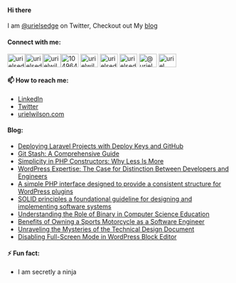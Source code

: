#### Hi there

<!--
**devuri/devuri** is a ✨ _special_ ✨ repository because its `README.md` (this file) appears on your GitHub profile.
-->
I am [@urielsedge](https://twitter.com/urielsedge) on Twitter, Checkout out My [blog](http://urielwilson.com/)


<!-- #### 👯 I’m looking to collaborate on ...-->

#### Connect with me:
<p align="left">
<a href="https://codepen.io/devuri" target="blank"><img align="center" src="https://raw.githubusercontent.com/rahuldkjain/github-profile-readme-generator/master/src/images/icons/Social/codepen.svg" alt="urielsedge" height="30" width="40" /></a><a href="https://twitter.com/urielsedge" target="blank"><img align="center" src="https://raw.githubusercontent.com/rahuldkjain/github-profile-readme-generator/master/src/images/icons/Social/twitter.svg" alt="urielsedge" height="30" width="40" /></a><a href="https://linkedin.com/in/urielwilson" target="blank"><img align="center" src="https://raw.githubusercontent.com/rahuldkjain/github-profile-readme-generator/master/src/images/icons/Social/linked-in-alt.svg" alt="urielwilson" height="30" width="40" /></a><a href="https://stackoverflow.com/users/10496432" target="blank"><img align="center" src="https://raw.githubusercontent.com/rahuldkjain/github-profile-readme-generator/master/src/images/icons/Social/stack-overflow.svg" alt="10496432" height="30" width="40" /></a>
<a href="https://kaggle.com/urielwilson" target="blank"><img align="center" src="https://raw.githubusercontent.com/rahuldkjain/github-profile-readme-generator/master/src/images/icons/Social/kaggle.svg" alt="urielwilson" height="30" width="40" /></a>
<a href="https://instagram.com/urielsedge" target="blank"><img align="center" src="https://raw.githubusercontent.com/rahuldkjain/github-profile-readme-generator/master/src/images/icons/Social/instagram.svg" alt="urielsedge" height="30" width="40" /></a>
<a href="https://dribbble.com/urielsedge" target="blank"><img align="center" src="https://raw.githubusercontent.com/rahuldkjain/github-profile-readme-generator/master/src/images/icons/Social/dribbble.svg" alt="urielsedge" height="30" width="40" /></a>
<a href="https://medium.com/@urielsedge" target="blank"><img align="center" src="https://raw.githubusercontent.com/rahuldkjain/github-profile-readme-generator/master/src/images/icons/Social/medium.svg" alt="@urielsedge" height="30" width="40" /></a>
<a href="https://www.youtube.com/channel/UCBOOtQdEGNS71R2cDmn5uQQ" target="blank"><img align="center" src="https://raw.githubusercontent.com/rahuldkjain/github-profile-readme-generator/master/src/images/icons/Social/youtube.svg" alt="uriel wilson" height="30" width="40" /></a>
</p>


<!-- #### 💬 Ask me about ... -->

#### 📫 How to reach me:
* [LinkedIn](https://jm.linkedin.com/in/urielwilson)
* [Twitter](https://twitter.com/urielsedge)
* [urielwilson.com](http://urielwilson.com/)

#### Blog:
<!-- BLOG-POST-LIST:START -->
- [Deploying Laravel Projects with Deploy Keys and GitHub](https://urielwilson.com/deploying-laravel-projects-with-deploy-keys-and-github/)
- [Git Stash: A Comprehensive Guide](https://urielwilson.com/git-stash/)
- [Simplicity in PHP Constructors: Why Less Is More](https://urielwilson.com/simplicity-in-php-constructors-why-less-is-more/)
- [WordPress Expertise: The Case for Distinction Between Developers and Engineers](https://urielwilson.com/wordpress-expertise-the-case-for-distinction-between-developers-and-engineers/)
- [A simple PHP interface designed to provide a consistent structure for WordPress plugins](https://urielwilson.com/a-simple-php-interface-designed-to-provide-a-consistent-structure-for-wordpress-plugins/)
- [SOLID principles a foundational guideline for designing and implementing software systems](https://urielwilson.com/solid-principles-a-foundational-guideline-for-designing-and-implementing-software-systems/)
- [Understanding the Role of Binary in Computer Science Education](https://urielwilson.com/understanding-the-role-of-binary-in-computer-science-education/)
- [Benefits of Owning a Sports Motorcycle as a Software Engineer](https://urielwilson.com/the-surprising-benefits-of-owning-a-sports-motorcycle-as-a-software-engineer/)
- [Unraveling the Mysteries of the Technical Design Document](https://urielwilson.com/unraveling-the-mysteries-of-the-technical-design-document/)
- [Disabling Full-Screen Mode in WordPress Block Editor](https://urielwilson.com/disabling-full-screen-mode-in-wordpress-block-editor/)
<!-- BLOG-POST-LIST:END -->


#### ⚡ Fun fact:
* I am secretly a ninja 


